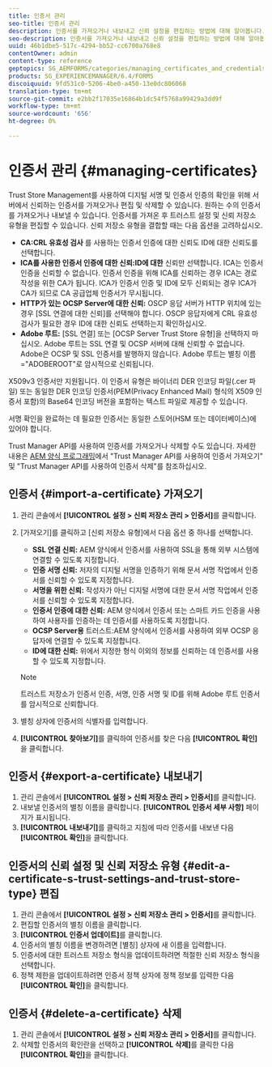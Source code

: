 ```yaml
---
title: 인증서 관리
seo-title: 인증서 관리
description: 인증서를 가져오거나 내보내고 신뢰 설정을 편집하는 방법에 대해 알아봅니다.
seo-description: 인증서를 가져오거나 내보내고 신뢰 설정을 편집하는 방법에 대해 알아봅니다.
uuid: 46b1dbe5-517c-4294-bb52-cc6700a768e8
contentOwner: admin
content-type: reference
geptopics: SG_AEMFORMS/categories/managing_certificates_and_credentials
products: SG_EXPERIENCEMANAGER/6.4/FORMS
discoiquuid: 9fd531c0-5206-4be0-a450-13e0dc806068
translation-type: tm+mt
source-git-commit: e2bb2f17035e16864b1dc54f5768a99429a3dd9f
workflow-type: tm+mt
source-wordcount: '656'
ht-degree: 0%

---
```



# 인증서 관리 {#managing-certificates}

Trust Store Management를 사용하여 디지털 서명 및 인증서 인증의 확인을 위해 서버에서 신뢰하는 인증서를 가져오거나 편집 및 삭제할 수 있습니다. 원하는 수의 인증서를 가져오거나 내보낼 수 있습니다. 인증서를 가져온 후 트러스트 설정 및 신뢰 저장소 유형을 편집할 수 있습니다. 신뢰 저장소 유형을 결합할 때는 다음 옵션을 고려하십시오.

* **CA:CRL 유효성 검사** 를 사용하는 인증서 인증에 대한 신뢰도 ID에 대한 신뢰도를 선택합니다.
* **ICA를 사용한 인증서 인증에 대한 신뢰:ID에 대한** 신뢰만 선택합니다. ICA는 인증서 인증을 신뢰할 수 없습니다. 인증서 인증을 위해 ICA를 신뢰하는 경우 ICA는 경로 작성을 위한 CA가 됩니다. ICA가 인증서 인증 및 ID에 모두 신뢰되는 경우 ICA가 CA가 되므로 CA 공급업체 인증서가 무시됩니다.
* **HTTP가 있는 OCSP Server에 대한 신뢰:** OSCP 응답 서버가 HTTP 위치에 있는 경우 [SSL 연결에 대한 신뢰]를 선택해야 합니다. OSCP 응답자에게 CRL 유효성 검사가 필요한 경우 ID에 대한 신뢰도 선택하는지 확인하십시오.
* **Adobe 루트:** [SSL 연결] 또는 [OCSP Server Trust Store 유형]을 선택하지 마십시오. Adobe 루트는 SSL 연결 및 OCSP 서버에 대해 신뢰할 수 없습니다. Adobe은 OCSP 및 SSL 인증서를 발행하지 않습니다. Adobe 루트는 별칭 이름=&quot;ADOBEROOT&quot;로 암시적으로 신뢰됩니다.

X509v3 인증서만 지원됩니다. 이 인증서 유형은 바이너리 DER 인코딩 파일(.cer 파일) 또는 동일한 DER 인코딩 인증서(PEM(Privacy Enhanced Mail) 형식의 X509 인증서 포함)의 Base64 인코딩 버전을 포함하는 텍스트 파일로 제공할 수 있습니다.

서명 확인을 완료하는 데 필요한 인증서는 동일한 스토어(HSM 또는 데이터베이스)에 있어야 합니다.

Trust Manager API를 사용하여 인증서를 가져오거나 삭제할 수도 있습니다. 자세한 내용은 [AEM 양식 프로그래밍](https://www.adobe.com/go/learn_aemforms_programming_63)에서 &quot;Trust Manager API를 사용하여 인증서 가져오기&quot; 및 &quot;Trust Manager API를 사용하여 인증서 삭제&quot;를 참조하십시오.

## 인증서 {#import-a-certificate} 가져오기

1. 관리 콘솔에서 **[!UICONTROL 설정 > 신뢰 저장소 관리 > 인증서]**&#x200B;를 클릭합니다.
1. [가져오기]를 클릭하고 [신뢰 저장소 유형]에서 다음 옵션 중 하나를 선택합니다.

   * **SSL 연결 신뢰:** AEM 양식에서 인증서를 사용하여 SSL을 통해 외부 시스템에 연결할 수 있도록 지정합니다.
   * **인증 서명 신뢰:** 저자의 디지털 서명을 인증하기 위해 문서 서명 작업에서 인증서를 신뢰할 수 있도록 지정합니다.
   * **서명을 위한 신뢰:** 작성자가 아닌 디지털 서명에 대한 문서 서명 작업에서 인증서를 신뢰할 수 있도록 지정합니다.
   * **인증서 인증에 대한 신뢰:** AEM 양식에서 인증서 또는 스마트 카드 인증을 사용하여 사용자를 인증하는 데 인증서를 사용하도록 지정합니다.
   * **OCSP Server용** 트러스트:AEM 양식에서 인증서를 사용하여 외부 OCSP 응답자에 연결할 수 있도록 지정합니다.
   * **ID에 대한 신뢰:** 위에서 지정한 형식 이외의 정보를 신뢰하는 데 인증서를 사용할 수 있도록 지정합니다.

   >[!NOTE]
   >
   >트러스트 저장소가 인증서 인증, 서명, 인증 서명 및 ID를 위해 Adobe 루트 인증서를 암시적으로 신뢰합니다.

1. 별칭 상자에 인증서의 식별자를 입력합니다.
1. **[!UICONTROL 찾아보기]**&#x200B;를 클릭하여 인증서를 찾은 다음 **[!UICONTROL 확인]**&#x200B;을 클릭합니다.

## 인증서 {#export-a-certificate} 내보내기

1. 관리 콘솔에서 **[!UICONTROL 설정 > 신뢰 저장소 관리 > 인증서]**&#x200B;를 클릭합니다.
1. 내보낼 인증서의 별칭 이름을 클릭합니다. **[!UICONTROL 인증서 세부 사항]** 페이지가 표시됩니다.
1. **[!UICONTROL 내보내기]**&#x200B;를 클릭하고 지침에 따라 인증서를 내보낸 다음 **[!UICONTROL 확인]**&#x200B;을 클릭합니다.

## 인증서의 신뢰 설정 및 신뢰 저장소 유형 {#edit-a-certificate-s-trust-settings-and-trust-store-type} 편집

1. 관리 콘솔에서 **[!UICONTROL 설정 > 신뢰 저장소 관리 > 인증서]**&#x200B;를 클릭합니다.
1. 편집할 인증서의 별칭 이름을 클릭합니다.
1. **[!UICONTROL 인증서 업데이트]**&#x200B;를 클릭합니다.
1. 인증서의 별칭 이름을 변경하려면 [별칭] 상자에 새 이름을 입력합니다.
1. 인증서에 대한 트러스트 저장소 형식을 업데이트하려면 적절한 신뢰 저장소 형식을 선택합니다.
1. 정책 제한을 업데이트하려면 인증서 정책 상자에 정책 정보를 입력한 다음 **[!UICONTROL 확인]**&#x200B;을 클릭합니다.

## 인증서 {#delete-a-certificate} 삭제

1. 관리 콘솔에서 **[!UICONTROL 설정 > 신뢰 저장소 관리 > 인증서]**&#x200B;를 클릭합니다.
1. 삭제할 인증서의 확인란을 선택하고 **[!UICONTROL 삭제]**&#x200B;를 클릭한 다음 **[!UICONTROL 확인]**&#x200B;을 클릭합니다.

